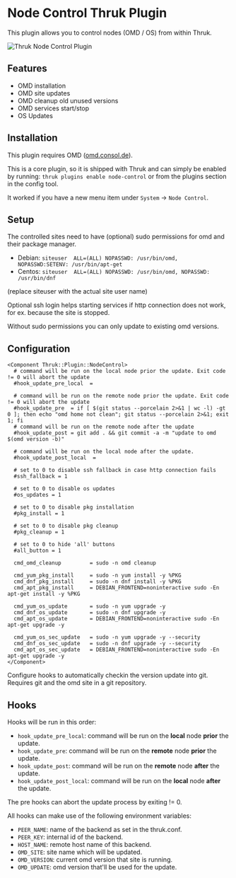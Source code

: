 # Node Control Thruk Plugin

This plugin allows you to control nodes (OMD / OS) from within Thruk.

![Thruk Node Control Plugin](preview.png "Thruk Node Control Plugin")

## Features

- OMD installation
- OMD site updates
- OMD cleanup old unused versions
- OMD services start/stop
- OS Updates

## Installation

This plugin requires OMD ([omd.consol.de](https://omd.consol.de)).

This is a core plugin, so it is shipped with Thruk and can simply
be enabled by running: `thruk plugins enable node-control` or
from the plugins section in the config tool.

It worked if you have a new menu item under `System` -> `Node Control`.

## Setup

The controlled sites need to have (optional) sudo permissions for omd and their package
manager.

- Debian: `siteuser  ALL=(ALL) NOPASSWD: /usr/bin/omd, NOPASSWD:SETENV: /usr/bin/apt-get`
- Centos: `siteuser  ALL=(ALL) NOPASSWD: /usr/bin/omd, NOPASSWD: /usr/bin/dnf`

(replace siteuser with the actual site user name)

Optional ssh login helps starting services if http connection does not work, for
ex. because the site is stopped.

Without sudo permissions you can only update to existing omd versions.

## Configuration

    <Component Thruk::Plugin::NodeControl>
      # command will be run on the local node prior the update. Exit code != 0 will abort the update
      #hook_update_pre_local  =

      # command will be run on the remote node prior the update. Exit code != 0 will abort the update
      #hook_update_pre  = if [ $(git status --porcelain 2>&1 | wc -l) -gt 0 ]; then echo "omd home not clean"; git status --porcelain 2>&1; exit 1; fi
      # command will be run on the remote node after the update
      #hook_update_post = git add . && git commit -a -m "update to omd $(omd version -b)"

      # command will be run on the local node after the update.
      #hook_update_post_local  =

      # set to 0 to disable ssh fallback in case http connection fails
      #ssh_fallback = 1

      # set to 0 to disable os updates
      #os_updates = 1

      # set to 0 to disable pkg installation
      #pkg_install = 1

      # set to 0 to disable pkg cleanup
      #pkg_cleanup = 1

      # set to 0 to hide 'all' buttons
      #all_button = 1

      cmd_omd_cleanup         = sudo -n omd cleanup

      cmd_yum_pkg_install     = sudo -n yum install -y %PKG
      cmd_dnf_pkg_install     = sudo -n dnf install -y %PKG
      cmd_apt_pkg_install     = DEBIAN_FRONTEND=noninteractive sudo -En apt-get install -y %PKG

      cmd_yum_os_update       = sudo -n yum upgrade -y
      cmd_dnf_os_update       = sudo -n dnf upgrade -y
      cmd_apt_os_update       = DEBIAN_FRONTEND=noninteractive sudo -En apt-get upgrade -y

      cmd_yum_os_sec_update   = sudo -n yum upgrade -y --security
      cmd_dnf_os_sec_update   = sudo -n dnf upgrade -y --security
      cmd_apt_os_sec_update   = DEBIAN_FRONTEND=noninteractive sudo -En apt-get upgrade -y
    </Component>

Configure hooks to automatically checkin the version update into git. Requires
git and the omd site in a git repository.

## Hooks

Hooks will be run in this order:

- `hook_update_pre_local`:  command will be run on the **local** node **prior** the update.
- `hook_update_pre`:        command will be run on the **remote** node **prior** the update.
- `hook_update_post`:       command will be run on the **remote** node **after** the update.
- `hook_update_post_local`: command will be run on the **local** node **after** the update.

The pre hooks can abort the update process by exiting != 0.

All hooks can make use of the following environment variables:

- `PEER_NAME`:   name of the backend as set in the thruk.conf.
- `PEER_KEY`:    internal id of the backend.
- `HOST_NAME`:   remote host name of this backend.
- `OMD_SITE`:    site name which will be updated.
- `OMD_VERSION`: current omd version that site is running.
- `OMD_UPDATE`:  omd version that'll be used for the update.

